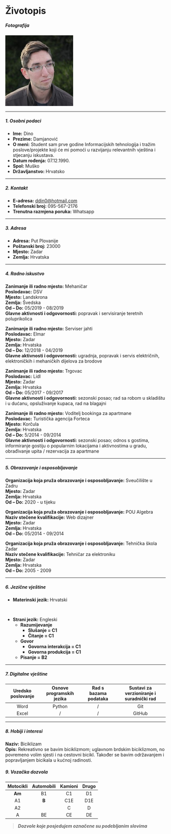 # Životopis
##### Fotografija
![Profilna fotografija](img/profile.jpg)

---
##### 1. Osobni podaci

* **Ime:** Dino
* **Prezime:** Damjanović
* **O meni:** Student sam prve godine Informacijskih tehnologija i tražim poslove/projekte koji će mi pomoći u razvijanju relevantnih vještina i stjecanju iskustava.
* **Datum rođenja:** 07.12.1990.
* **Spol:** Muško
* **Državljanstvo:** Hrvatsko
---
##### 2. Kontakt

* **E-adresa:** ddin0@hotmail.com
* **Telefonski broj:** 095-567-2176
* **Trenutna razmjena poruka:** Whatsapp
---
##### 3. Adresa

* **Adresa:** Put Plovanije
* **Poštanski broj:** 23000
* **Mjesto:** Zadar
* **Zemlja:** Hrvatska
---
##### 4. Radno iskustvo

**Zanimanje ili radno mjesto:** Mehaničar\
**Poslodavac:** DSV\
**Mjesto:** Landskrona\
**Zemlja:** Švedska\
**Od – Do:** 05/2019 - 08/2019\
**Glavne aktivnosti i odgovornosti:** popravak i servisiranje teretnih poluprikolica
<br/>

**Zanimanje ili radno mjesto:** Serviser jahti\
**Poslodavac:** Elmar\
**Mjesto:** Zadar\
**Zemlja:** Hrvatska\
**Od – Do:** 12/2018 - 04/2019  \
**Glavne aktivnosti i odgovornosti:** ugradnja, popravak i servis električnih, elektroničkih i mehaničkih dijelova za brodove

**Zanimanje ili radno mjesto:** Trgovac\
**Poslodavac:** Lidl\
**Mjesto:** Zadar\
**Zemlja:** Hrvatska\
**Od – Do:** 05/2017 - 09/2017  \
**Glavne aktivnosti i odgovornosti:** sezonski posao; rad sa robom u skladištu i u dućanu, opsluživanje kupaca, rad na blagajni

**Zanimanje ili radno mjesto:** Voditelj bookinga za apartmane\
**Poslodavac:** Turistička agencija Forteca\
**Mjesto:** Korčula\
**Zemlja:** Hrvatska\
**Od – Do:** 5/2014 - 09/2014  \
**Glavne aktivnosti i odgovornosti:** sezonski posao; odnos s gostima, informiranje gostiju o popularnim lokacijama i aktivnostima u gradu, obrađivanje upita / rezervacija za apartmane

---
##### 5. Obrazovanje i osposobljavanje

**Organizacija koja pruža obrazovanje i osposobljavanje:** Sveučilište u Zadru\
**Mjesto:** Zadar\
**Zemlja:** Hrvatska\
**Od – Do:** 2020 - u tijeku
<br/>

**Organizacija koja pruža obrazovanje i osposobljavanje:** POU Algebra\
**Naziv stečene kvalifikacije:** Web dizajner\
**Mjesto:** Zadar\
**Zemlja:** Hrvatska\
**Od – Do:** 05/2014 - 09/2014

**Organizacija koja pruža obrazovanje i osposobljavanje:** Tehnička škola Zadar\
**Naziv stečene kvalifikacije:** Tehničar za elektroniku\
**Mjesto:** Zadar\
**Zemlja:** Hrvatska\
**Od – Do:** 2005 - 2009

---
##### 6. Jezične vještine

* **Materinski jezik:** Hrvatski
<br/>

* **Strani jezik:** Engleski
    * **Razumijevanje**
        * **Slušanje = C1**
        * **Čitanje = C1**
    * **Govor**
        * **Govorna interakcija = C1**
        * **Govorna produkcija = C1**
    * **Pisanje = B2**
---
##### 7. Digitalne vještine

Uredsko poslovanje | Osnove programskih jezika | Rad s bazama podataka | Sustavi za verzioniranje i suradnički rad
:----------------: | :-----------------------: | :-------------------: | :---------------------------------------:
Word               |         Python            |           /           | Git
Excel              |            /              |           /           | GitHub
---
##### 8. Hobiji i interesi

**Naziv:** Biciklizam\
**Opis:** Rekreativno se bavim biciklizmom; uglavnom brdskim biciklizmom, no povremeno volim sjesti i na cestovni bicikl. Također se bavim održavanjem i popravljanjem bicikala u kućnoj radinosti.

##### 9. Vozačka dozvola

Motocikli |	Automobili |	Kamioni |	Drugo
:--------:|:----------:|:----------:|:-------:
**Am**    |     B1     |	C1      |	D1
A1        |	    **B**  |	C1E     | 	D1E
A2        |		       |    C       |	D
A         |	    BE     |	CE      |	DE
>***Dozvole koje posjedujem označene su podebljanim slovima***